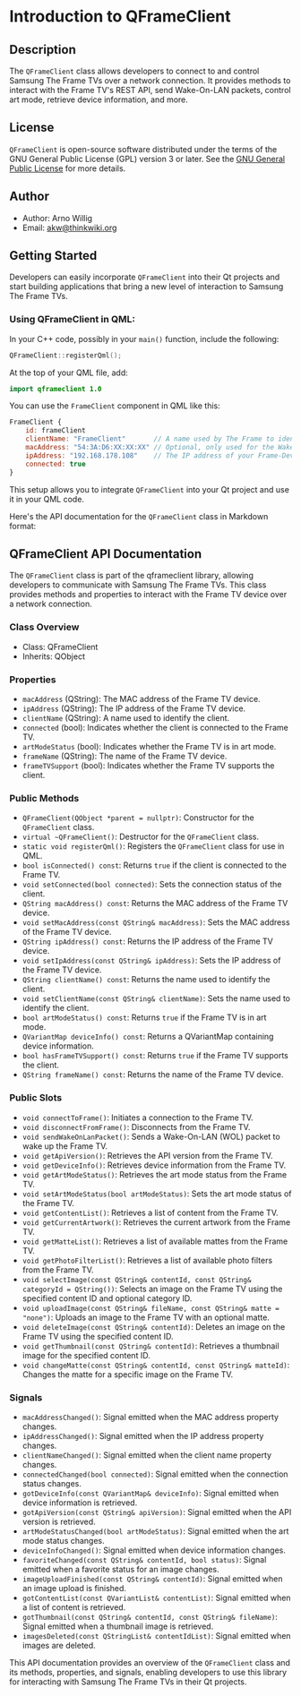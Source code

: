 # Introduction to QFrameClient

## Description

The `QFrameClient` class allows developers to connect to and control Samsung The Frame TVs over a network connection. It provides methods to interact with the Frame TV's REST API, send Wake-On-LAN packets, control art mode, retrieve device information, and more.

## License

`QFrameClient` is open-source software distributed under the terms of the GNU General Public License (GPL) version 3 or later. See the [GNU General Public License](https://www.gnu.org/licenses/) for more details.

## Author

- Author: Arno Willig
- Email: akw@thinkwiki.org

## Getting Started

Developers can easily incorporate `QFrameClient` into their Qt projects and start building applications that bring a new level of interaction to Samsung The Frame TVs.

### Using QFrameClient in QML:

In your C++ code, possibly in your `main()` function, include the following:

```cpp
QFrameClient::registerQml();
```

At the top of your QML file, add:

```qml
import qframeclient 1.0
```

You can use the `FrameClient` component in QML like this:

```qml
FrameClient {
    id: frameClient
    clientName: "FrameClient"       // A name used by The Frame to identify clients
    macAddress: "54:3A:D6:XX:XX:XX" // Optional, only used for the Wake-On-LAN feature
    ipAddress: "192.168.178.108"    // The IP address of your Frame-Device.
    connected: true
}
```

This setup allows you to integrate `QFrameClient` into your Qt project and use it in your QML code.

Here's the API documentation for the `QFrameClient` class in Markdown format:

## QFrameClient API Documentation

The `QFrameClient` class is part of the qframeclient library, allowing developers to communicate with Samsung The Frame TVs. This class provides methods and properties to interact with the Frame TV device over a network connection.

### Class Overview

- Class: QFrameClient
- Inherits: QObject

### Properties

- `macAddress` (QString): The MAC address of the Frame TV device.
- `ipAddress` (QString): The IP address of the Frame TV device.
- `clientName` (QString): A name used to identify the client.
- `connected` (bool): Indicates whether the client is connected to the Frame TV.
- `artModeStatus` (bool): Indicates whether the Frame TV is in art mode.
- `frameName` (QString): The name of the Frame TV device.
- `frameTVSupport` (bool): Indicates whether the Frame TV supports the client.

### Public Methods

- `QFrameClient(QObject *parent = nullptr)`: Constructor for the `QFrameClient` class.
- `virtual ~QFrameClient()`: Destructor for the `QFrameClient` class.
- `static void registerQml()`: Registers the `QFrameClient` class for use in QML.
- `bool isConnected() const`: Returns `true` if the client is connected to the Frame TV.
- `void setConnected(bool connected)`: Sets the connection status of the client.
- `QString macAddress() const`: Returns the MAC address of the Frame TV device.
- `void setMacAddress(const QString& macAddress)`: Sets the MAC address of the Frame TV device.
- `QString ipAddress() const`: Returns the IP address of the Frame TV device.
- `void setIpAddress(const QString& ipAddress)`: Sets the IP address of the Frame TV device.
- `QString clientName() const`: Returns the name used to identify the client.
- `void setClientName(const QString& clientName)`: Sets the name used to identify the client.
- `bool artModeStatus() const`: Returns `true` if the Frame TV is in art mode.
- `QVariantMap deviceInfo() const`: Returns a QVariantMap containing device information.
- `bool hasFrameTVSupport() const`: Returns `true` if the Frame TV supports the client.
- `QString frameName() const`: Returns the name of the Frame TV device.

### Public Slots

- `void connectToFrame()`: Initiates a connection to the Frame TV.
- `void disconnectFromFrame()`: Disconnects from the Frame TV.
- `void sendWakeOnLanPacket()`: Sends a Wake-On-LAN (WOL) packet to wake up the Frame TV.
- `void getApiVersion()`: Retrieves the API version from the Frame TV.
- `void getDeviceInfo()`: Retrieves device information from the Frame TV.
- `void getArtModeStatus()`: Retrieves the art mode status from the Frame TV.
- `void setArtModeStatus(bool artModeStatus)`: Sets the art mode status of the Frame TV.
- `void getContentList()`: Retrieves a list of content from the Frame TV.
- `void getCurrentArtwork()`: Retrieves the current artwork from the Frame TV.
- `void getMatteList()`: Retrieves a list of available mattes from the Frame TV.
- `void getPhotoFilterList()`: Retrieves a list of available photo filters from the Frame TV.
- `void selectImage(const QString& contentId, const QString& categoryId = QString())`: Selects an image on the Frame TV using the specified content ID and optional category ID.
- `void uploadImage(const QString& fileName, const QString& matte = "none")`: Uploads an image to the Frame TV with an optional matte.
- `void deleteImage(const QString& contentId)`: Deletes an image on the Frame TV using the specified content ID.
- `void getThumbnail(const QString& contentId)`: Retrieves a thumbnail image for the specified content ID.
- `void changeMatte(const QString& contentId, const QString& matteId)`: Changes the matte for a specific image on the Frame TV.

### Signals

- `macAddressChanged()`: Signal emitted when the MAC address property changes.
- `ipAddressChanged()`: Signal emitted when the IP address property changes.
- `clientNameChanged()`: Signal emitted when the client name property changes.
- `connectedChanged(bool connected)`: Signal emitted when the connection status changes.
- `gotDeviceInfo(const QVariantMap& deviceInfo)`: Signal emitted when device information is retrieved.
- `gotApiVersion(const QString& apiVersion)`: Signal emitted when the API version is retrieved.
- `artModeStatusChanged(bool artModeStatus)`: Signal emitted when the art mode status changes.
- `deviceInfoChanged()`: Signal emitted when device information changes.
- `favoriteChanged(const QString& contentId, bool status)`: Signal emitted when a favorite status for an image changes.
- `imageUploadFinished(const QString& contentId)`: Signal emitted when an image upload is finished.
- `gotContentList(const QVariantList& contentList)`: Signal emitted when a list of content is retrieved.
- `gotThumbnail(const QString& contentId, const QString& fileName)`: Signal emitted when a thumbnail image is retrieved.
- `imagesDeleted(const QStringList& contentIdList)`: Signal emitted when images are deleted.

This API documentation provides an overview of the `QFrameClient` class and its methods, properties, and signals, enabling developers to use this library for interacting with Samsung The Frame TVs in their Qt projects.
